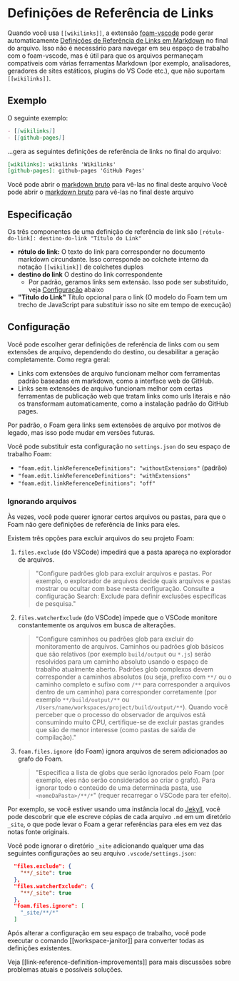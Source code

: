 # Definições de Referência de Links

Quando você usa `[[wikilinks]]`, a extensão [foam-vscode](https://github.com/foambubble/foam/tree/main/packages/foam-vscode) pode gerar automaticamente [Definições de Referência de Links em Markdown](https://spec.commonmark.org/0.29/#link-reference-definitions) no final do arquivo. Isso não é necessário para navegar em seu espaço de trabalho com o foam-vscode, mas é útil para que os arquivos permaneçam compatíveis com várias ferramentas Markdown (por exemplo, analisadores, geradores de sites estáticos, plugins do VS Code etc.), que não suportam `[[wikilinks]]`.

## Exemplo

O seguinte exemplo:

```md
- [[wikilinks]]
- [[github-pages]]
```

...gera as seguintes definições de referência de links no final do arquivo:

```md
[wikilinks]: wikilinks 'Wikilinks'
[github-pages]: github-pages 'GitHub Pages'
```

Você pode abrir o [markdown bruto](https://foambubble.github.io/foam/features/link-reference-definitions.md) para vê-las no final deste arquivo
Você pode abrir o [markdown bruto](https://foambubble.github.io/foam/user/features/link-reference-definitions.md) para vê-las no final deste arquivo

## Especificação

Os três componentes de uma definição de referência de link são `[rótulo-do-link]: destino-do-link "Título do Link"`

- **rótulo do link:** O texto do link para corresponder no documento markdown circundante. Isso corresponde ao colchete interno da notação `[[wikilink]]` de colchetes duplos
- **destino do link** O destino do link correspondente
  - Por padrão, geramos links sem extensão. Isso pode ser substituído, veja [Configuração](#configuração) abaixo
- **"Título do Link"** Título opcional para o link (O modelo do Foam tem um trecho de JavaScript para substituir isso no site em tempo de execução)

## Configuração

Você pode escolher gerar definições de referência de links com ou sem extensões de arquivo, dependendo do destino, ou desabilitar a geração completamente. Como regra geral:

- Links com extensões de arquivo funcionam melhor com ferramentas padrão baseadas em markdown, como a interface web do GitHub.
- Links sem extensões de arquivo funcionam melhor com certas ferramentas de publicação web que tratam links como urls literais e não os transformam automaticamente, como a instalação padrão do GitHub pages.

Por padrão, o Foam gera links sem extensões de arquivo por motivos de legado, mas isso pode mudar em versões futuras.

Você pode substituir esta configuração no `settings.json` do seu espaço de trabalho Foam:

- `"foam.edit.linkReferenceDefinitions": "withoutExtensions"` (padrão)
- `"foam.edit.linkReferenceDefinitions": "withExtensions"`
- `"foam.edit.linkReferenceDefinitions": "off"`

### Ignorando arquivos

Às vezes, você pode querer ignorar certos arquivos ou pastas, para que o Foam não gere definições de referência de links para eles.

Existem três opções para excluir arquivos do seu projeto Foam:

1. `files.exclude` (do VSCode) impedirá que a pasta apareça no explorador de arquivos.

   > "Configure padrões glob para excluir arquivos e pastas. Por exemplo, o explorador de arquivos decide quais arquivos e pastas mostrar ou ocultar com base nesta configuração. Consulte a configuração Search: Exclude para definir exclusões específicas de pesquisa."

2. `files.watcherExclude` (do VSCode) impede que o VSCode monitore constantemente os arquivos em busca de alterações.

   > "Configure caminhos ou padrões glob para excluir do monitoramento de arquivos. Caminhos ou padrões glob básicos que são relativos (por exemplo `build/output` ou `*.js`) serão resolvidos para um caminho absoluto usando o espaço de trabalho atualmente aberto. Padrões glob complexos devem corresponder a caminhos absolutos (ou seja, prefixo com `**/` ou o caminho completo e sufixo com `/**` para corresponder a arquivos dentro de um caminho) para corresponder corretamente (por exemplo `**/build/output/**` ou `/Users/name/workspaces/project/build/output/**`). Quando você perceber que o processo do observador de arquivos está consumindo muito CPU, certifique-se de excluir pastas grandes que são de menor interesse (como pastas de saída de compilação)."

3. `foam.files.ignore` (do Foam) ignora arquivos de serem adicionados ao grafo do Foam.

   > "Especifica a lista de globs que serão ignorados pelo Foam (por exemplo, eles não serão considerados ao criar o grafo). Para ignorar todo o conteúdo de uma determinada pasta, use `<nomeDaPasta>/**/*`" (requer recarregar o VSCode para ter efeito).

Por exemplo, se você estiver usando uma instância local do [Jekyll](https://jekyllrb.com/), você pode descobrir que ele escreve cópias de cada arquivo `.md` em um diretório `_site`, o que pode levar o Foam a gerar referências para eles em vez das notas fonte originais.

Você pode ignorar o diretório `_site` adicionando qualquer uma das seguintes configurações ao seu arquivo `.vscode/settings.json`:

```json
  "files.exclude": {
    "**/_site": true
  },
  "files.watcherExclude": {
    "**/_site": true
  },
  "foam.files.ignore": [
    "_site/**/*"
  ]
```

Após alterar a configuração em seu espaço de trabalho, você pode executar o comando [[workspace-janitor]] para converter todas as definições existentes.

Veja [[link-reference-definition-improvements]] para mais discussões sobre problemas atuais e possíveis soluções.

